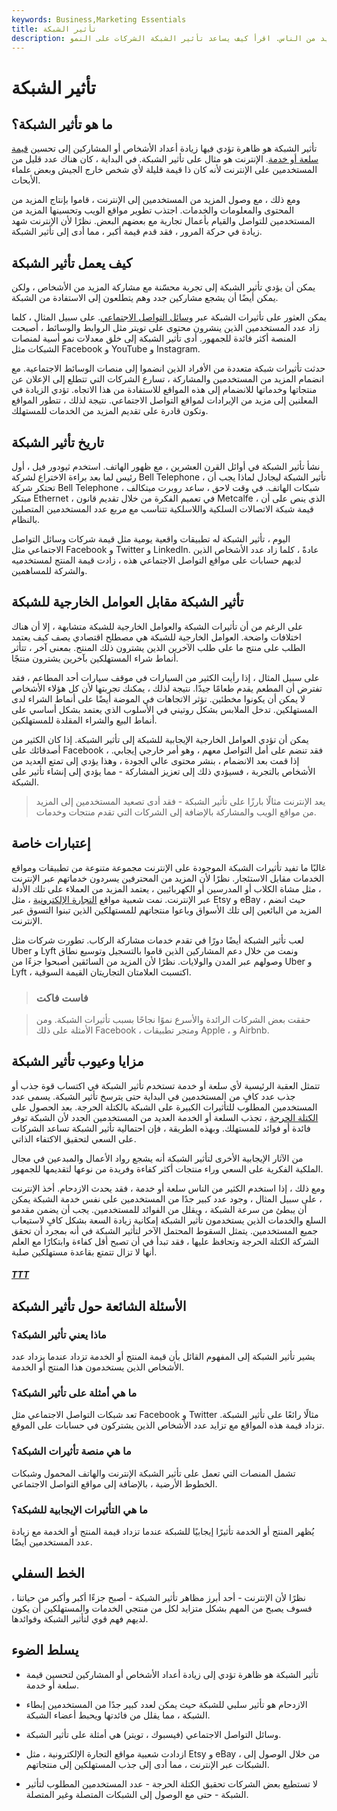 ```yaml
---
keywords: Business,Marketing Essentials
title: تأثير الشبكة
description: تأثير الشبكة هو ظاهرة تصبح فيها السلعة أو الخدمة أكثر قيمة عندما يستخدمها المزيد من الناس. اقرأ كيف يساعد تأثير الشبكة الشركات على النمو.
---
```


# تأثير الشبكة
## ما هو تأثير الشبكة؟

تأثير الشبكة هو ظاهرة تؤدي فيها زيادة أعداد الأشخاص أو المشاركين إلى تحسين [قيمة سلعة أو خدمة](/value-network). الإنترنت هو مثال على تأثير الشبكة. في البداية ، كان هناك عدد قليل من المستخدمين على الإنترنت لأنه كان ذا قيمة قليلة لأي شخص خارج الجيش وبعض علماء الأبحاث.

ومع ذلك ، مع وصول المزيد من المستخدمين إلى الإنترنت ، قاموا بإنتاج المزيد من المحتوى والمعلومات والخدمات. اجتذب تطوير مواقع الويب وتحسينها المزيد من المستخدمين للتواصل والقيام بأعمال تجارية مع بعضهم البعض. نظرًا لأن الإنترنت شهد زيادة في حركة المرور ، فقد قدم قيمة أكبر ، مما أدى إلى تأثير الشبكة.

## كيف يعمل تأثير الشبكة

يمكن أن يؤدي تأثير الشبكة إلى تجربة محسّنة مع مشاركة المزيد من الأشخاص ، ولكن يمكن أيضًا أن يشجع مشاركين جدد وهم يتطلعون إلى الاستفادة من الشبكة.

يمكن العثور على تأثيرات الشبكة عبر [وسائل التواصل الاجتماعي](/social-media). على سبيل المثال ، كلما زاد عدد المستخدمين الذين ينشرون محتوى على تويتر مثل الروابط والوسائط ، أصبحت المنصة أكثر فائدة للجمهور. أدى تأثير الشبكة إلى خلق معدلات نمو أسية لمنصات الشبكات مثل Facebook و YouTube و Instagram.

حدثت تأثيرات شبكة متعددة من الأفراد الذين انضموا إلى منصات الوسائط الاجتماعية. مع انضمام المزيد من المستخدمين والمشاركة ، تسارع الشركات التي تتطلع إلى الإعلان عن منتجاتها وخدماتها للانضمام إلى هذه المواقع للاستفادة من هذا الاتجاه. تؤدي الزيادة في المعلنين إلى مزيد من الإيرادات لمواقع التواصل الاجتماعي. نتيجة لذلك ، تتطور المواقع وتكون قادرة على تقديم المزيد من الخدمات للمستهلك.

## تاريخ تأثير الشبكة

نشأ تأثير الشبكة في أوائل القرن العشرين ، مع ظهور الهاتف. استخدم ثيودور فيل ، أول رئيس لما بعد براءة الاختراع لشركة Bell Telephone ، تأثير الشبكة ليجادل لماذا يجب أن تحتكر شركة Bell Telephone شبكات الهاتف. في وقت لاحق ، ساعد روبرت ميتكالف ، مبتكر Ethernet ، في تعميم الفكرة من خلال تقديم قانون Metcalfe ، الذي ينص على أن قيمة شبكة الاتصالات السلكية واللاسلكية تتناسب مع مربع عدد المستخدمين المتصلين بالنظام.

اليوم ، تأثير الشبكة له تطبيقات واقعية يومية مثل قيمة شركات وسائل التواصل الاجتماعي مثل Facebook و Twitter و LinkedIn. عادةً ، كلما زاد عدد الأشخاص الذين لديهم حسابات على مواقع التواصل الاجتماعي هذه ، زادت قيمة المنتج لمستخدميه والشركة للمساهمين.

## تأثير الشبكة مقابل العوامل الخارجية للشبكة

على الرغم من أن تأثيرات الشبكة والعوامل الخارجية للشبكة متشابهة ، إلا أن هناك اختلافات واضحة. العوامل الخارجية للشبكة هي مصطلح اقتصادي يصف كيف يعتمد الطلب على منتج ما على طلب الآخرين الذين يشترون ذلك المنتج. بمعنى آخر ، تتأثر أنماط شراء المستهلكين بآخرين يشترون منتجًا.

على سبيل المثال ، إذا رأيت الكثير من السيارات في موقف سيارات أحد المطاعم ، فقد تفترض أن المطعم يقدم طعامًا جيدًا. نتيجة لذلك ، يمكنك تجربتها لأن كل هؤلاء الأشخاص لا يمكن أن يكونوا مخطئين. تؤثر الاتجاهات في الموضة أيضًا على أنماط الشراء لدى المستهلكين. تدخل الملابس بشكل روتيني في الأسلوب الذي يعتمد بشكل أساسي على أنماط البيع والشراء المقلدة للمستهلكين.

يمكن أن تؤدي العوامل الخارجية الإيجابية للشبكة إلى تأثير الشبكة. إذا كان الكثير من أصدقائك على Facebook ، فقد تنضم على أمل التواصل معهم ، وهو أمر خارجي إيجابي. إذا قمت بعد الانضمام ، بنشر محتوى عالي الجودة ، وهذا يؤدي إلى تمتع العديد من الأشخاص بالتجربة ، فسيؤدي ذلك إلى تعزيز المشاركة - مما يؤدي إلى إنشاء تأثير على الشبكة.

> يعد الإنترنت مثالًا بارزًا على تأثير الشبكة - فقد أدى تصعيد المستخدمين إلى المزيد من مواقع الويب والمشاركة بالإضافة إلى الشركات التي تقدم منتجات وخدمات.

>

## إعتبارات خاصة

غالبًا ما تفيد تأثيرات الشبكة الموجودة على الإنترنت مجموعة متنوعة من تطبيقات ومواقع الخدمات مقابل الاستئجار. نظرًا لأن المزيد من المحترفين يسردون خدماتهم عبر الإنترنت ، مثل مشاة الكلاب أو المدرسين أو الكهربائيين ، يعتمد المزيد من العملاء على تلك الأدلة عبر الإنترنت. نمت شعبية مواقع [التجارة الإلكترونية](/ecommerce) ، مثل Etsy و eBay ، حيث انضم المزيد من البائعين إلى تلك الأسواق وباعوا منتجاتهم للمستهلكين الذين تبنوا التسوق عبر الإنترنت.

لعب تأثير الشبكة أيضًا دورًا في تقدم خدمات مشاركة الركاب. تطورت شركات مثل Uber و Lyft ونمت من خلال دعم المشاركين الذين قاموا بالتسجيل وتوسيع نطاق وصولهم عبر المدن والولايات. نظرًا لأن المزيد من السائقين أصبحوا جزءًا من Uber و Lyft ، اكتسبت العلامتان التجاريتان القيمة السوقية.

> ### فاست فاكت

> حققت بعض الشركات الرائدة والأسرع نموًا نجاحًا بسبب تأثيرات الشبكة. ومن الأمثلة على ذلك Facebook ، ومتجر تطبيقات Apple ، و Airbnb.

>

## مزايا وعيوب تأثير الشبكة

تتمثل العقبة الرئيسية لأي سلعة أو خدمة تستخدم تأثير الشبكة في اكتساب قوة جذب أو جذب عدد كافٍ من المستخدمين في البداية حتى يترسخ تأثير الشبكة. يسمى عدد المستخدمين المطلوب للتأثيرات الكبيرة على الشبكة بالكتلة الحرجة. بعد الحصول على [الكتلة الحرجة](/critical-mass) ، تجذب السلعة أو الخدمة العديد من المستخدمين الجدد لأن الشبكة توفر فائدة أو فوائد للمستهلك. وبهذه الطريقة ، فإن احتمالية تأثير الشبكة تساعد الشركات على السعي لتحقيق الاكتفاء الذاتي.

من الآثار الإيجابية الأخرى لتأثير الشبكة أنه يشجع رواد الأعمال والمبدعين في مجال الملكية الفكرية على السعي وراء منتجات أكثر كفاءة وفريدة من نوعها لتقديمها للجمهور.

ومع ذلك ، إذا استخدم الكثير من الناس سلعة أو خدمة ، فقد يحدث الازدحام. أخذ الإنترنت ، على سبيل المثال ، وجود عدد كبير جدًا من المستخدمين على نفس خدمة الشبكة يمكن أن يبطئ من سرعة الشبكة ، ويقلل من الفوائد للمستخدمين. يجب أن يضمن مقدمو السلع والخدمات الذين يستخدمون تأثير الشبكة إمكانية زيادة السعة بشكل كافٍ لاستيعاب جميع المستخدمين. يتمثل السقوط المحتمل الآخر لتأثير الشبكة في أنه بمجرد أن تحقق الشركة الكتلة الحرجة وتحافظ عليها ، فقد تبدأ في أن تصبح أقل كفاءة وابتكارًا مع العلم أنها لا تزال تتمتع بقاعدة مستهلكين صلبة.

<h5> <a href=""> TTT </a> </h5>

## الأسئلة الشائعة حول تأثير الشبكة

### ماذا يعني تأثير الشبكة؟

يشير تأثير الشبكة إلى المفهوم القائل بأن قيمة المنتج أو الخدمة تزداد عندما يزداد عدد الأشخاص الذين يستخدمون هذا المنتج أو الخدمة.

### ما هي أمثلة على تأثير الشبكة؟

تعد شبكات التواصل الاجتماعي مثل Facebook و Twitter مثالًا رائعًا على تأثير الشبكة. تزداد قيمة هذه المواقع مع تزايد عدد الأشخاص الذين يشتركون في حسابات على الموقع.

### ما هي منصة تأثيرات الشبكة؟

تشمل المنصات التي تعمل على تأثير الشبكة الإنترنت والهاتف المحمول وشبكات الخطوط الأرضية ، بالإضافة إلى مواقع التواصل الاجتماعي.

### ما هي التأثيرات الإيجابية للشبكة؟

يُظهر المنتج أو الخدمة تأثيرًا إيجابيًا للشبكة عندما تزداد قيمة المنتج أو الخدمة مع زيادة عدد المستخدمين أيضًا.

## الخط السفلي

نظرًا لأن الإنترنت - أحد أبرز مظاهر تأثير الشبكة - أصبح جزءًا أكبر وأكبر من حياتنا ، فسوف يصبح من المهم بشكل متزايد لكل من منتجي الخدمات والمستهلكين أن يكون لديهم فهم قوي لتأثير الشبكة وفوائدها.

## يسلط الضوء

- تأثير الشبكة هو ظاهرة تؤدي إلى زيادة أعداد الأشخاص أو المشاركين لتحسين قيمة سلعة أو خدمة.

- الازدحام هو تأثير سلبي للشبكة حيث يمكن لعدد كبير جدًا من المستخدمين إبطاء الشبكة ، مما يقلل من فائدتها ويحبط أعضاء الشبكة.

- وسائل التواصل الاجتماعي (فيسبوك ، تويتر) هي أمثلة على تأثير الشبكة.

- ازدادت شعبية مواقع التجارة الإلكترونية ، مثل Etsy و eBay ، من خلال الوصول إلى الشبكات عبر الإنترنت ، مما أدى إلى جذب المستهلكين إلى منتجاتهم.

- لا تستطيع بعض الشركات تحقيق الكتلة الحرجة - عدد المستخدمين المطلوب لتأثير الشبكة - حتى مع الوصول إلى الشبكات المتصلة وغير المتصلة.

